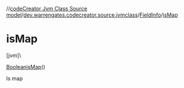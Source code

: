//[codeCreator Jvm Class Source model](../../../index.md)/[dev.warrengates.codecreator.source.jvmclass](../index.md)/[FieldInfo](index.md)/[isMap](is-map.md)

# isMap

[jvm]\

[Boolean](https://docs.oracle.com/javase/8/docs/api/java/lang/Boolean.html)[isMap](is-map.md)()

Is map

